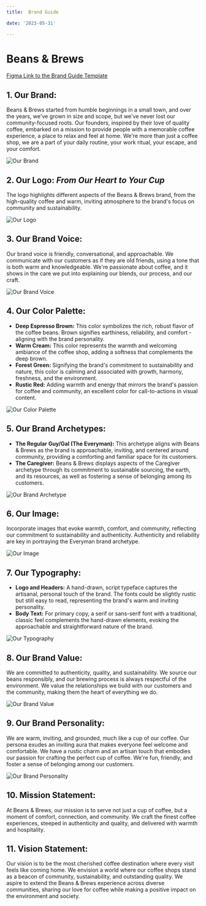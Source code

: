 ```yaml
---
title:  Brand Guide

date: '2023-05-31'

---
```


# Beans & Brews

[Figma Link to the Brand Guide Template](https://www.figma.com/file/bT4DEtwTZLWrncRuXgbyhL/Brand-Guide?type=whiteboard&node-id=6-105&t=WPmwpZxQoIRQQFyk-0)

## 1. Our Brand:

Beans & Brews started from humble beginnings in a small town, and over the years, we've grown in size and scope, but we've never lost our community-focused roots. Our founders, inspired by their love of quality coffee, embarked on a mission to provide people with a memorable coffee experience, a place to relax and feel at home. We're more than just a coffee shop, we are a part of your daily routine, your work ritual, your escape, and your comfort.

![Our Brand](/images/our_brand.jpg)

## 2. Our Logo: _From Our Heart to Your Cup_

The logo highlights different aspects of the Beans & Brews brand, from the high-quality coffee and warm, inviting atmosphere to the brand's focus on community and sustainability.

![Our Logo](/images/our_logo.jpg)

## 3. Our Brand Voice:

Our brand voice is friendly, conversational, and approachable. We communicate with our customers as if they are old friends, using a tone that is both warm and knowledgeable. We're passionate about coffee, and it shows in the care we put into explaining our blends, our process, and our craft.

![Our Brand Voice](/images/our_brand_voice.jpg)

## 4. Our Color Palette:

- **Deep Espresso Brown:** This color symbolizes the rich, robust flavor of the coffee beans. Brown signifies earthiness, reliability, and comfort - aligning with the brand personality.
- **Warm Cream:** This color represents the warmth and welcoming ambiance of the coffee shop, adding a softness that complements the deep brown.
- **Forest Green:** Signifying the brand's commitment to sustainability and nature, this color is calming and associated with growth, harmony, freshness, and the environment.
- **Rustic Red:** Adding warmth and energy that mirrors the brand's passion for coffee and community, an excellent color for call-to-actions in visual content.

![Our Color Palette](/images/our_color_palette.jpg)

## 5. Our Brand Archetypes:

- **The Regular Guy/Gal (The Everyman):** This archetype aligns with Beans & Brews as the brand is approachable, inviting, and centered around community, providing a comforting and familiar space for its customers.
- **The Caregiver:** Beans & Brews displays aspects of the Caregiver archetype through its commitment to sustainable sourcing, the earth, and its resources, as well as fostering a sense of belonging among its customers.

![Our Brand Archetype](/images/our_brand_archetypes.jpg)

## 6. Our Image:

Incorporate images that evoke warmth, comfort, and community, reflecting our commitment to sustainability and authenticity. Authenticity and reliability are key in portraying the Everyman brand archetype.

![Our Image](/images/our_image.jpg)

## 7. Our Typography:

- **Logo and Headers:** A hand-drawn, script typeface captures the artisanal, personal touch of the brand. The fonts could be slightly rustic but still easy to read, representing the brand's warm and inviting personality.
- **Body Text:** For primary copy, a serif or sans-serif font with a traditional, classic feel complements the hand-drawn elements, evoking the approachable and straightforward nature of the brand.

![Our Typography](/images/our_typography.jpg)

## 8. Our Brand Value:

We are committed to authenticity, quality, and sustainability. We source our beans responsibly, and our brewing process is always respectful of the environment. We value the relationships we build with our customers and the community, making them the heart of everything we do.

![Our Brand Value](/images/our_brand_value.jpg)

## 9. Our Brand Personality:

We are warm, inviting, and grounded, much like a cup of our coffee. Our persona exudes an inviting aura that makes everyone feel welcome and comfortable. We have a rustic charm and an artisan touch that embodies our passion for crafting the perfect cup of coffee. We're fun, friendly, and foster a sense of belonging among our customers.

![Our Brand Personality](/images/our_brand_personality.jpg)

## 10. Mission Statement:

At Beans & Brews, our mission is to serve not just a cup of coffee, but a moment of comfort, connection, and community. We craft the finest coffee experiences, steeped in authenticity and quality, and delivered with warmth and hospitality.

## 11. Vision Statement:

Our vision is to be the most cherished coffee destination where every visit feels like coming home. We envision a world where our coffee shops stand as a beacon of community, sustainability, and outstanding quality. We aspire to extend the Beans & Brews experience across diverse communities, sharing our love for coffee while making a positive impact on the environment and society.
